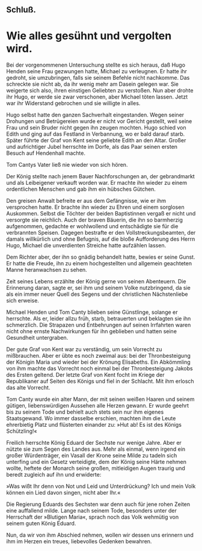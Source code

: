 
<h2>Schluß.</h2>

<h1>Wie alles gesühnt und vergolten wird.</h1>

Bei der vorgenommenen Untersuchung stellte es sich heraus, daß
Hugo Henden seine Frau gezwungen hatte, Michael zu verleugnen.
Er hatte ihr gedroht, sie umzubringen, falls sie seinem Befehle nicht 
nachkomme. Das schreckte sie nicht ab, da ihr wenig mehr am Dasein
gelegen war. Sie weigerte sich also, ihren einstigen Geliebten zu
verstoßen. Nun aber drohte ihr Hugo, er werde sie zwar verschonen,
aber Michael töten lassen. Jetzt war ihr Widerstand gebrochen und
sie willigte in alles.

Hugo selbst hatte den ganzen Sachverhalt eingestanden. Wegen
seiner Drohungen und Betrügereien wurde er nicht vor Gericht gestellt,
weil seine Frau und sein Bruder nicht gegen ihn zeugen
mochten. Hugo schied von Edith und ging auf das Festland in Verbannung,
wo er bald darauf starb. Später führte der Graf von Kent
seine geliebte Edith an den Altar. Großer und aufrichtiger Jubel
herrschte im Dorfe, als das Paar seinen ersten Besuch auf Hendenhall
machte.

Tom Cantys Vater ließ nie wieder von sich hören.

Der König stellte nach jenem Bauer Nachforschungen an, der gebrandmarkt
und als Leibeigener verkauft worden war. Er machte
ihn wieder zu einem ordentlichen Menschen und gab ihm ein hübsches
Gütchen.

Den greisen Anwalt befreite er aus dem Gefängnisse, wie er ihm
versprochen hatte. Er brachte ihn wieder zu Ehren und einem sorglosen
Auskommen. Selbst die Töchter der beiden Baptistinnen vergaß
er nicht und versorgte sie reichlich. Auch der braven Bäuerin,
die ihn so barmherzig aufgenommen, gedachte er wohlwollend und
entschädigte sie für die verbrannten Speisen. Dagegen bestrafte er
den Vollstreckungsbeamten, der damals willkürlich und ohne Befugnis,
auf die bloße Aufforderung des Herrn Hugo, Michael die unverdienten
Streiche hatte aufzählen lassen.

Dem Richter aber, der ihn so gnädig behandelt hatte, bewies er
seine Gunst. Er hatte die Freude, ihn zu einem hochgestellten und
allgemein geachteten Manne heranwachsen zu sehen.

Zeit seines Lebens erzählte der König gerne von seinen Abenteuern.
Die Erinnerung daran, sagte er, sei ihm und seinem Volke
nutzbringend, da sie als ein immer neuer Quell des Segens und der
christlichen Nächstenliebe sich erweise.

Michael Henden und Tom Canty blieben seine Günstlinge, solange
er herrschte. Als er, leider allzu früh, starb, betrauerten und
beklagten sie ihn schmerzlich. Die Strapazen und Entbehrungen auf
seinen Irrfahrten waren nicht ohne ernste Nachwirkungen für ihn geblieben
und hatten seine Gesundheit untergraben.
 

Der gute Graf von Kent war zu verständig, um sein Vorrecht zu
mißbrauchen. Aber er übte es noch zweimal aus: bei der Thronbesteigung
der Königin Maria und wieder bei der Krönung Elisabeths.
Ein Abkömmling von ihm machte das Vorrecht noch einmal bei der
Thronbesteigung Jakobs des Ersten geltend. Der letzte Graf von Kent
focht im Kriege der Republikaner auf Seiten des Königs und fiel in
der Schlacht. Mit ihm erlosch das alte Vorrecht.

Tom Canty wurde ein alter Mann, der mit seinen weißen Haaren
und seinem gütigen, liebenswürdigen Aussehen alle Herzen gewann.
Er wurde geehrt bis zu seinem Tode und behielt auch stets sein nur
ihm eigenes Staatsgewand. Wo immer dasselbe erschien, machten
ihm die Leute ehrerbietig Platz und flüsterten einander zu: »Hut
ab! Es ist des Königs Schützling!«

Freilich herrschte König Eduard der Sechste nur wenige Jahre.
Aber er nützte sie zum Segen des Landes aus. Mehr als einmal,
wenn irgend ein großer Würdenträger, ein Vasall der Krone seine
Milde zu tadeln sich unterfing und ein Gesetz verteidigte, dem der
König seine Härte nehmen wollte, heftete der Monarch seine großen,
mitleidigen Augen traurig und beredt zugleich auf ihn und erwiderte:

»Was wißt Ihr denn von Not und Leid und Unterdrückung?
Ich und mein Volk können ein Lied davon singen, nicht aber Ihr.«

Die Regierung Eduards des Sechsten war denn auch für jene
rohen Zeiten eine auffallend milde. Lange nach seinem Tode, besonders
unter der Herrschaft der »Blutigen Maria«, sprach noch das
Volk wehmütig von seinem guten König Eduard.

Nun, da wir von ihm Abschied nehmen, wollen wir dessen uns
erinnern und ihm im Herzen ein treues, liebevolles Gedenken bewahren.

